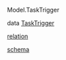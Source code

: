 Model.TaskTrigger

data [TaskTrigger](Model-TaskTrigger.html#t:TaskTrigger)

[relation](Model-TaskTrigger.html#v:relation)

[schema](Model-TaskTrigger.html#v:schema)

